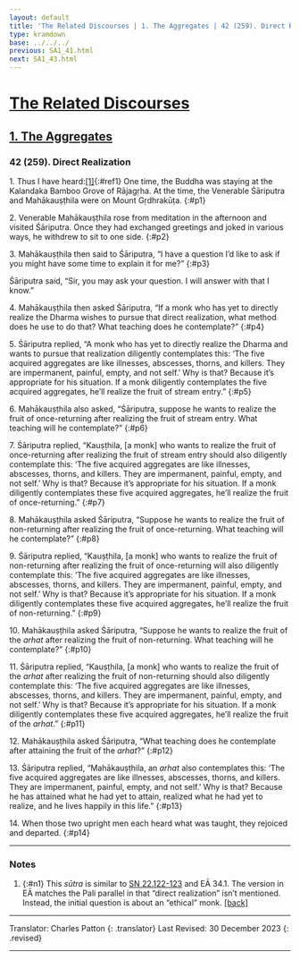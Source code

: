 ```yaml
---
layout: default
title: 'The Related Discourses | 1. The Aggregates | 42 (259). Direct Realization'
type: kramdown
base: ../../../
previous: SA1_41.html
next: SA1_43.html
---
```


# [The Related Discourses](../index.html)
## [1. The Aggregates](index.html)
### 42 (259). Direct Realization

1\. Thus I have heard:[\[1\]](#n1){:#ref1} One time, the Buddha was staying at the Kalandaka Bamboo Grove of Rājagṛha. At the time, the Venerable Śāriputra and Mahākauṣṭhila were on Mount Gṛdhrakūṭa.
{:#p1}

2\. Venerable Mahākauṣṭhila rose from meditation in the afternoon and visited Śāriputra. Once they had exchanged greetings and joked in various ways, he withdrew to sit to one side.
{:#p2}

3\. Mahākauṣṭhila then said to Śāriputra, “I have a question I’d like to ask if you might have some time to explain it for me?”
{:#p3}

Śāriputra said, “Sir, you may ask your question. I will answer with that I know.”


4\. Mahākauṣṭhila then asked Śāriputra, “If a monk who has yet to directly realize the Dharma wishes to pursue that direct realization, what method does he use to do that? What teaching does he contemplate?”
{:#p4}

5\. Śāriputra replied, “A monk who has yet to directly realize the Dharma and wants to pursue that realization diligently contemplates this: ‘The five acquired aggregates are like illnesses, abscesses, thorns, and killers. They are impermanent, painful, empty, and not self.’ Why is that? Because it’s appropriate for his situation. If a monk diligently contemplates the five acquired aggregates, he’ll realize the fruit of stream entry.”
{:#p5}

6\. Mahākauṣṭhila also asked, “Śāriputra, suppose he wants to realize the fruit of once-returning after realizing the fruit of stream entry. What teaching will he contemplate?”
{:#p6}

7\. Śāriputra replied, “Kauṣṭhila, [a monk] who wants to realize the fruit of once-returning after realizing the fruit of stream entry should also diligently contemplate this: ‘The five acquired aggregates are like illnesses, abscesses, thorns, and killers. They are impermanent, painful, empty, and not self.’ Why is that? Because it’s appropriate for his situation. If a monk diligently contemplates these five acquired aggregates, he’ll realize the fruit of once-returning.”
{:#p7}

8\. Mahākauṣṭhila asked Śāriputra, “Suppose he wants to realize the fruit of non-returning after realizing the fruit of once-returning. What teaching will he contemplate?”
{:#p8}

9\. Śāriputra replied, “Kauṣṭhila, [a monk] who wants to realize the fruit of non-returning after realizing the fruit of once-returning will also diligently contemplate this: ‘The five acquired aggregates are like illnesses, abscesses, thorns, and killers. They are impermanent, painful, empty, and not self.’ Why is that? Because it’s appropriate for his situation. If a monk diligently contemplates these five acquired aggregates, he’ll realize the fruit of non-returning.”
{:#p9}

10\. Mahākauṣṭhila asked Śāriputra, “Suppose he wants to realize the fruit of the <em>arhat</em> after realizing the fruit of non-returning. What teaching will he contemplate?”
{:#p10}

11\. Śāriputra replied, “Kauṣṭhila, [a monk] who wants to realize the fruit of the <em>arhat</em> after realizing the fruit of non-returning should also diligently contemplate this: ‘The five acquired aggregates are like illnesses, abscesses, thorns, and killers. They are impermanent, painful, empty, and not self.’ Why is that? Because it’s appropriate for his situation. If a monk diligently contemplates these five acquired aggregates, he’ll realize the fruit of the <em>arhat</em>.”
{:#p11}

12\. Mahākauṣṭhila asked Śāriputra, “What teaching does he contemplate after attaining the fruit of the <em>arhat</em>?”
{:#p12}

13\. Śāriputra replied, “Mahākauṣṭhila, an <em>arhat</em> also contemplates this: ‘The five acquired aggregates are like illnesses, abscesses, thorns, and killers. They are impermanent, painful, empty, and not self.’ Why is that? Because he has attained what he had yet to attain, realized what he had yet to realize, and he lives happily in this life.”
{:#p13}

14\. When those two upright men each heard what was taught, they rejoiced and departed.
{:#p14}

---

### Notes

1. {:#n1} This <em>sūtra</em> is similar to <a href="https://suttacentral.net/sn22.122" target="_blank">SN 22.122-123</a> and EĀ 34.1. The version in EĀ matches the Pali parallel in that “direct realization” isn’t mentioned. Instead, the initial question is about an “ethical” monk. [\[back\]](#ref1)

---

Translator: Charles Patton
{: .translator}
Last Revised: 30 December 2023
{: .revised}

---